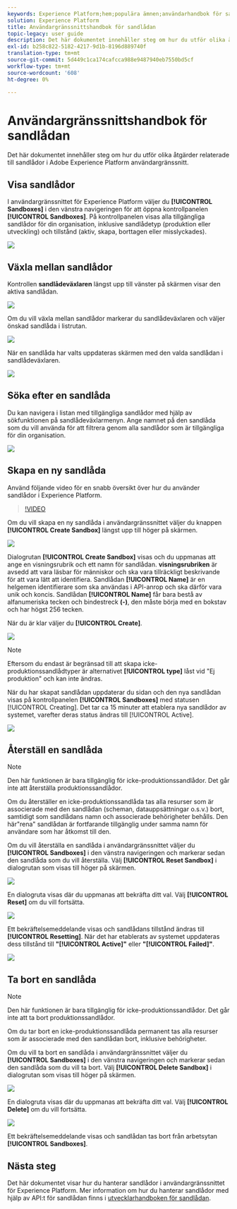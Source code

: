 ```yaml
---
keywords: Experience Platform;hem;populära ämnen;användarhandbok för sandlådan;sandlådeguide
solution: Experience Platform
title: Användargränssnittshandbok för sandlådan
topic-legacy: user guide
description: Det här dokumentet innehåller steg om hur du utför olika åtgärder relaterade till sandlådor i Adobe Experience Platform användargränssnitt.
exl-id: b258c822-5182-4217-9d1b-8196d889740f
translation-type: tm+mt
source-git-commit: 5d449c1ca174cafcca988e9487940eb7550bd5cf
workflow-type: tm+mt
source-wordcount: '608'
ht-degree: 0%

---
```


# Användargränssnittshandbok för sandlådan

Det här dokumentet innehåller steg om hur du utför olika åtgärder relaterade till sandlådor i Adobe Experience Platform användargränssnitt.

## Visa sandlådor

I användargränssnittet för Experience Platform väljer du **[!UICONTROL Sandboxes]** i den vänstra navigeringen för att öppna kontrollpanelen **[!UICONTROL Sandboxes]**. På kontrollpanelen visas alla tillgängliga sandlådor för din organisation, inklusive sandlådetyp (produktion eller utveckling) och tillstånd (aktiv, skapa, borttagen eller misslyckades).

![](../images/ui/view-sandboxes.png)

## Växla mellan sandlådor

Kontrollen **sandlådeväxlaren** längst upp till vänster på skärmen visar den aktiva sandlådan.

![](../images/ui/sandbox-switcher.png)

Om du vill växla mellan sandlådor markerar du sandlådeväxlaren och väljer önskad sandlåda i listrutan.

![](../images/ui/switcher-menu.png)

När en sandlåda har valts uppdateras skärmen med den valda sandlådan i sandlådeväxlaren.

![](../images/ui/switched.png)

## Söka efter en sandlåda

Du kan navigera i listan med tillgängliga sandlådor med hjälp av sökfunktionen på sandlådeväxlarmenyn. Ange namnet på den sandlåda som du vill använda för att filtrera genom alla sandlådor som är tillgängliga för din organisation.

![](../images/ui/sandbox-search.png)

## Skapa en ny sandlåda

Använd följande video för en snabb översikt över hur du använder sandlådor i Experience Platform.

>[!VIDEO](https://video.tv.adobe.com/v/29838/?quality=12&learn=on)

Om du vill skapa en ny sandlåda i användargränssnittet väljer du knappen **[!UICONTROL Create Sandbox]** längst upp till höger på skärmen.

![](../images/ui/create-sandbox.png)

Dialogrutan **[!UICONTROL Create Sandbox]** visas och du uppmanas att ange en visningsrubrik och ett namn för sandlådan. **visningsrubriken** är avsedd att vara läsbar för människor och ska vara tillräckligt beskrivande för att vara lätt att identifiera. Sandlådan **[!UICONTROL Name]** är en helgemen identifierare som ska användas i API-anrop och ska därför vara unik och koncis. Sandlådan **[!UICONTROL Name]** får bara bestå av alfanumeriska tecken och bindestreck **(-)**, den måste börja med en bokstav och har högst 256 tecken.

När du är klar väljer du **[!UICONTROL Create]**.

![](../images/ui/create-dialog.png)

>[!NOTE]
>
>Eftersom du endast är begränsad till att skapa icke-produktionssandlådtyper är alternativet **[!UICONTROL type]** låst vid &quot;Ej produktion&quot; och kan inte ändras.

När du har skapat sandlådan uppdaterar du sidan och den nya sandlådan visas på kontrollpanelen **[!UICONTROL Sandboxes]** med statusen [!UICONTROL Creating]. Det tar ca 15 minuter att etablera nya sandlådor av systemet, varefter deras status ändras till [!UICONTROL Active].

![](../images/ui/creating.png)

## Återställ en sandlåda

>[!NOTE]
>
>Den här funktionen är bara tillgänglig för icke-produktionssandlådor. Det går inte att återställa produktionssandlådor.

Om du återställer en icke-produktionssandlåda tas alla resurser som är associerade med den sandlådan (scheman, datauppsättningar o.s.v.) bort, samtidigt som sandlådans namn och associerade behörigheter behålls. Den här&quot;rena&quot; sandlådan är fortfarande tillgänglig under samma namn för användare som har åtkomst till den.

Om du vill återställa en sandlåda i användargränssnittet väljer du **[!UICONTROL Sandboxes]** i den vänstra navigeringen och markerar sedan den sandlåda som du vill återställa. Välj **[!UICONTROL Reset Sandbox]** i dialogrutan som visas till höger på skärmen.

![](../images/ui/reset-sandbox.png)

En dialogruta visas där du uppmanas att bekräfta ditt val. Välj **[!UICONTROL Reset]** om du vill fortsätta.

![](../images/ui/reset-confirm.png)

Ett bekräftelsemeddelande visas och sandlådans tillstånd ändras till **[!UICONTROL Resetting]**. När det har etablerats av systemet uppdateras dess tillstånd till **&quot;[!UICONTROL Active]&quot;** eller **&quot;[!UICONTROL Failed]&quot;**.

![](../images/ui/resetting.png)

## Ta bort en sandlåda

>[!NOTE]
>
>Den här funktionen är bara tillgänglig för icke-produktionssandlådor. Det går inte att ta bort produktionssandlådor.

Om du tar bort en icke-produktionssandlåda permanent tas alla resurser som är associerade med den sandlådan bort, inklusive behörigheter.

Om du vill ta bort en sandlåda i användargränssnittet väljer du **[!UICONTROL Sandboxes]** i den vänstra navigeringen och markerar sedan den sandlåda som du vill ta bort. Välj **[!UICONTROL Delete Sandbox]** i dialogrutan som visas till höger på skärmen.

![](../images/ui/delete-sandbox.png)

En dialogruta visas där du uppmanas att bekräfta ditt val. Välj **[!UICONTROL Delete]** om du vill fortsätta.

![](../images/ui/delete-confirm.png)

Ett bekräftelsemeddelande visas och sandlådan tas bort från arbetsytan **[!UICONTROL Sandboxes]**.

## Nästa steg

Det här dokumentet visar hur du hanterar sandlådor i användargränssnittet för Experience Platform. Mer information om hur du hanterar sandlådor med hjälp av API:t för sandlådan finns i [utvecklarhandboken för sandlådan](../api/getting-started.md).
